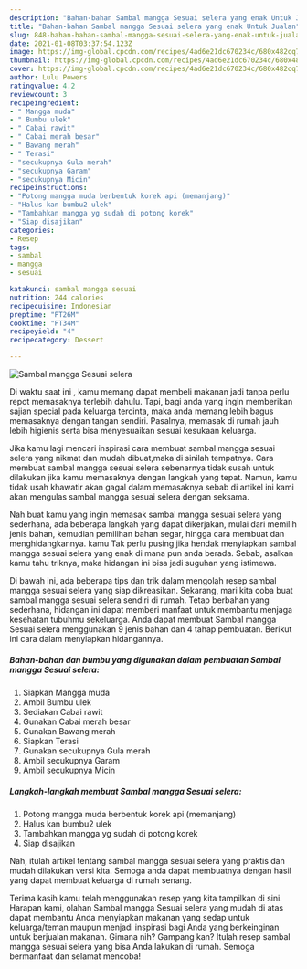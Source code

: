 ```yaml
---
description: "Bahan-bahan Sambal mangga Sesuai selera yang enak Untuk Jualan"
title: "Bahan-bahan Sambal mangga Sesuai selera yang enak Untuk Jualan"
slug: 848-bahan-bahan-sambal-mangga-sesuai-selera-yang-enak-untuk-jualan
date: 2021-01-08T03:37:54.123Z
image: https://img-global.cpcdn.com/recipes/4ad6e21dc670234c/680x482cq70/sambal-mangga-sesuai-selera-foto-resep-utama.jpg
thumbnail: https://img-global.cpcdn.com/recipes/4ad6e21dc670234c/680x482cq70/sambal-mangga-sesuai-selera-foto-resep-utama.jpg
cover: https://img-global.cpcdn.com/recipes/4ad6e21dc670234c/680x482cq70/sambal-mangga-sesuai-selera-foto-resep-utama.jpg
author: Lulu Powers
ratingvalue: 4.2
reviewcount: 3
recipeingredient:
- " Mangga muda"
- " Bumbu ulek"
- " Cabai rawit"
- " Cabai merah besar"
- " Bawang merah"
- " Terasi"
- "secukupnya Gula merah"
- "secukupnya Garam"
- "secukupnya Micin"
recipeinstructions:
- "Potong mangga muda berbentuk korek api (memanjang)"
- "Halus kan bumbu2 ulek"
- "Tambahkan mangga yg sudah di potong korek"
- "Siap disajikan"
categories:
- Resep
tags:
- sambal
- mangga
- sesuai

katakunci: sambal mangga sesuai 
nutrition: 244 calories
recipecuisine: Indonesian
preptime: "PT26M"
cooktime: "PT34M"
recipeyield: "4"
recipecategory: Dessert

---
```



![Sambal mangga Sesuai selera](https://img-global.cpcdn.com/recipes/4ad6e21dc670234c/680x482cq70/sambal-mangga-sesuai-selera-foto-resep-utama.jpg)

Di waktu  saat ini , kamu memang dapat membeli makanan jadi tanpa perlu repot memasaknya terlebih dahulu. Tapi, bagi anda yang ingin memberikan sajian special pada keluarga tercinta, maka anda memang lebih bagus memasaknya dengan tangan sendiri. Pasalnya, memasak di rumah jauh lebih higienis serta bisa menyesuaikan sesuai kesukaan keluarga.

Jika kamu lagi mencari inspirasi cara membuat sambal mangga sesuai selera yang nikmat dan mudah dibuat,maka di sinilah tempatnya. Cara membuat sambal mangga sesuai selera  sebenarnya tidak susah untuk dilakukan jika kamu memasaknya dengan langkah yang tepat. Namun, kamu tidak usah khawatir akan gagal dalam memasaknya 
sebab di artikel ini kami akan mengulas sambal mangga sesuai selera dengan seksama.  



Nah buat kamu yang ingin memasak sambal mangga sesuai selera yang sederhana, ada beberapa langkah yang dapat dikerjakan, mulai dari memilih jenis bahan, kemudian pemilihan bahan segar, hingga cara membuat dan menghidangkannya. kamu Tak perlu pusing jika hendak menyiapkan sambal mangga sesuai selera yang enak di mana pun anda berada. Sebab, asalkan kamu  tahu triknya, maka hidangan ini bisa jadi suguhan yang istimewa.

Di bawah ini, ada beberapa tips dan trik dalam mengolah resep sambal mangga sesuai selera yang siap dikreasikan. Sekarang, mari kita coba buat sambal mangga sesuai selera sendiri di rumah. Tetap berbahan yang sederhana, hidangan ini dapat memberi manfaat untuk membantu menjaga kesehatan tubuhmu sekeluarga. Anda dapat membuat Sambal mangga Sesuai selera menggunakan 9 jenis bahan dan 4 tahap pembuatan. Berikut ini cara dalam menyiapkan hidangannya.

<!--inarticleads1-->

##### Bahan-bahan dan bumbu yang digunakan dalam pembuatan Sambal mangga Sesuai selera:

1. Siapkan  Mangga muda
1. Ambil  Bumbu ulek
1. Sediakan  Cabai rawit
1. Gunakan  Cabai merah besar
1. Gunakan  Bawang merah
1. Siapkan  Terasi
1. Gunakan secukupnya Gula merah
1. Ambil secukupnya Garam
1. Ambil secukupnya Micin




<!--inarticleads2-->

##### Langkah-langkah membuat Sambal mangga Sesuai selera:

1. Potong mangga muda berbentuk korek api (memanjang)
1. Halus kan bumbu2 ulek
1. Tambahkan mangga yg sudah di potong korek
1. Siap disajikan




Nah, itulah artikel tentang  sambal mangga sesuai selera  yang praktis dan mudah dilakukan versi kita. Semoga anda dapat membuatnya dengan hasil yang dapat membuat keluarga di rumah senang. 

Terima kasih kamu telah menggunakan resep yang kita tampilkan di sini. Harapan kami, olahan  Sambal mangga Sesuai selera yang mudah di atas dapat membantu Anda menyiapkan makanan yang sedap untuk keluarga/teman maupun menjadi inspirasi bagi Anda yang berkeinginan untuk berjualan makanan. Gimana nih? Gampang kan? Itulah resep sambal mangga sesuai selera yang bisa Anda lakukan di rumah. Semoga bermanfaat dan selamat mencoba!

